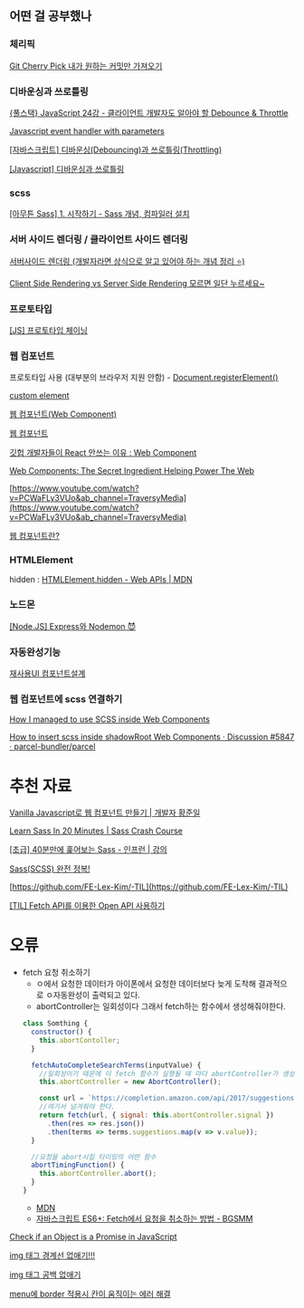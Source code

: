 ## **어떤 걸 공부했나**
### 체리픽
[Git Cherry Pick 내가 원하는 커밋만 가져오기](https://velog.io/@mollog/Git-Cherry-Pick-%EB%82%B4%EA%B0%80-%EC%9B%90%ED%95%98%EB%8A%94-%EC%BB%A4%EB%B0%8B%EB%A7%8C-%EA%B0%80%EC%A0%B8%EC%98%A4%EA%B8%B0)
### 디바운싱과 쓰로틀링
  [{풀스택} JavaScript 24강 - 클라이언트 개발자도 알아야 할 Debounce & Throttle](https://www.youtube.com/watch?v=Mg5dOUd8pWM&ab_channel=%EC%8B%9C%EB%8B%88%EC%96%B4%EC%BD%94%EB%94%A9)
  
  [Javascript event handler with parameters](https://stackoverflow.com/questions/10000083/javascript-event-handler-with-parameters)
  
  [[자바스크립트] 디바운싱(Debouncing)과 쓰로틀링(Throttling)](https://velog.io/@minidoo/%EC%9E%90%EB%B0%94%EC%8A%A4%ED%81%AC%EB%A6%BD%ED%8A%B8-%EB%94%94%EB%B0%94%EC%9A%B4%EC%8B%B1Debouncing%EA%B3%BC-%EC%93%B0%EB%A1%9C%ED%8B%80%EB%A7%81Throttling)
  
  [[Javascript] 디바운싱과 쓰로틀링](https://velog.io/@yujuck/Javascript-%EB%94%94%EB%B0%94%EC%9A%B4%EC%8A%A4%EC%99%80-%EC%93%B0%EB%A1%9C%ED%8B%80%EB%A7%81)
### scss
  [[아무튼 Sass] 1. 시작하기 - Sass 개념, 컴파일러 설치](https://nykim.work/97)
### 서버 사이드 렌더링 / 클라이언트 사이드 렌더링
  [서버사이드 렌더링 (개발자라면 상식으로 알고 있어야 하는 개념 정리 ⭐️)](https://www.youtube.com/watch?v=iZ9csAfU5Os&ab_channel=%EB%93%9C%EB%A6%BC%EC%BD%94%EB%94%A9by%EC%97%98%EB%A6%AC)
  
  [Client Side Rendering vs Server Side Rendering 모르면 일단 누르세요~](https://www.youtube.com/watch?v=5W72UHb-9iI&ab_channel=%EC%BD%94%EB%93%9C%ED%8C%A9%ED%86%A0%EB%A6%AC)
### 프로토타입
  [[JS] 프로토타입 체이닝](https://ingg.dev/prototype/)
### 웹 컴포넌트
  프로토타입 사용 (대부분의 브라우저 지원 안함)
    - [Document.registerElement()](https://runebook.dev/ko/docs/dom/document/registerelement)
  
  [custom element](https://gist.github.com/shallwefootball/da2ec620819820658043)
  
  [웹 컴포넌트(Web Component)](https://www.robotstory.co.kr/raspberry/?mode=view&board_pid=45)
  
  [웹 컴포넌트](https://frontsom.tistory.com/5)
  
  [깃헙 개발자들이 React 안쓰는 이유 : Web Component](https://www.youtube.com/watch?v=RtvSgptpfnY&ab_channel=%EC%BD%94%EB%94%A9%EC%95%A0%ED%94%8C)
  
  [Web Components: The Secret Ingredient Helping Power The Web](https://www.youtube.com/watch?v=YBwgkr_Sbx0&ab_channel=GoogleChromeDevelopers)
  
  [https://www.youtube.com/watch?v=PCWaFLy3VUo&ab_channel=TraversyMedia](https://www.youtube.com/watch?v=PCWaFLy3VUo&ab_channel=TraversyMedia)
  
  [웹 컴포넌트란?](https://ggodong.tistory.com/279)
### HTMLElement
  hidden : [HTMLElement.hidden - Web APIs | MDN](https://developer.mozilla.org/en-US/docs/Web/API/HTMLElement/hidden)
### 노드몬
  [[Node.JS] Express와 Nodemon 😈](https://velog.io/@nomadhash/Node.JS-Express%EC%99%80-Nodemon)
### 자동완성기능
  [재사용UI 컴포넌트설계](https://www.slideshare.net/jisuyoun/ui-60262731)

### 웹 컴포넌트에 scss 연결하기
  [How I managed to use SCSS inside Web Components](https://dev.to/m4thieulavoie/how-i-managed-to-use-scss-inside-web-components-3lk9)

  [How to insert scss inside shadowRoot Web Components · Discussion #5847 · parcel-bundler/parcel](https://github.com/parcel-bundler/parcel/discussions/5847)

# 추천 자료

[Vanilla Javascript로 웹 컴포넌트 만들기 | 개발자 황준일](https://junilhwang.github.io/TIL/Javascript/Design/Vanilla-JS-Component/#_2-%E1%84%91%E1%85%A9%E1%86%AF%E1%84%83%E1%85%A5-%E1%84%80%E1%85%AE%E1%84%8C%E1%85%A9)

[Learn Sass In 20 Minutes | Sass Crash Course](https://www.youtube.com/watch?v=Zz6eOVaaelI)

[[초급] 40분만에 훑어보는 Sass - 인프런 | 강의](https://www.inflearn.com/course/%EC%B4%88%EA%B8%89-30%EB%B6%84-sass#reviews)

[Sass(SCSS) 완전 정복!](https://heropy.blog/2018/01/31/sass/)

[https://github.com/FE-Lex-Kim/-TIL](https://github.com/FE-Lex-Kim/-TIL)

[[TIL] Fetch API를 이용한 Open API 사용하기](https://velog.io/@ongsim123/TIL-fetch-API%EB%A5%BC-%EC%9D%B4%EC%9A%A9%ED%95%9C-%EB%8B%A4%EB%A5%B8-%EB%8F%84%EB%A9%94%EC%9D%B8%EC%9D%98-%EB%8D%B0%EC%9D%B4%ED%84%B0%EB%A5%BC-%EA%B0%80%EC%A0%B8%EC%98%A4%EA%B8%B0)

# 오류

- fetch 요청 취소하기
  - ㅇ에서 요청한 데이터가 아이폰에서 요청한 데이터보다 늦게 도착해 결과적으로
    ㅇ자동완성이 출력되고 있다.
  - abortController는 일회성이다 그래서 fetch하는 함수에서 생성해줘야한다.
  ```jsx
  class Somthing {
    constructor() {
      this.abortContoller;
    }

    fetchAutoCompleteSearchTerms(inputValue) {
      //일회성이기 때문에 이 fetch 함수가 실행될 때 마다 abortController가 생성되어야 한다.
      this.abortController = new AbortController();

      const url = `https://completion.amazon.com/api/2017/suggestions?session-id=133-4736477-7395454&customer-id=&request-id=4YM3EXKRH1QJB16MSJGT&page-type=Gateway&lop=en_US&site-variant=desktop&client-info=amazon-search-ui&mid=ATVPDKIKX0DER&alias=aps&b2b=0&fresh=0&ks=71&prefix=${inputValue}&event=onKeyPress&limit=11&fb=1&suggestion-type=KEYWORD`;
      //여기서 넘겨줘야 한다.
      return fetch(url, { signal: this.abortController.signal })
        .then(res => res.json())
        .then(terms => terms.suggestions.map(v => v.value));
    }

    //요청을 abort시킬 타이밍의 어떤 함수
    abortTimingFunction() {
      this.abortController.abort();
    }
  }
  ```
  - [MDN](https://developer.mozilla.org/en-US/docs/Web/API/AbortController)
  - [자바스크립트 ES6+: Fetch에서 요청을 취소하는 방법 - BGSMM](http://yoonbumtae.com/?p=3656)

[Check if an Object is a Promise in JavaScript](https://www.debugpointer.com/check-if-an-object-is-a-promise)

[img 태그 경계선 없애기!!!](https://jintaewoo.tistory.com/14)

[img 태그 공백 없애기](https://sambalim.tistory.com/147)

[menu에 border 적용시 칸이 움직이는 에러 해결](https://velog.io/@jy777hi/menu%EC%97%90-border-%EC%A0%81%EC%9A%A9%EC%8B%9C-%EC%B9%B8%EC%9D%B4-%EC%9B%80%EC%A7%81%EC%9D%B4%EB%8A%94-%EC%97%90%EB%9F%AC-%ED%95%B4%EA%B2%B0)

